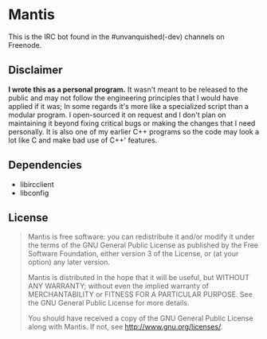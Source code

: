 # Mantis
This is the IRC bot found in the #unvanquished(-dev) channels on Freenode.

## Disclaimer
**I wrote this as a personal program.** It wasn't meant to be released to the public and may not follow the engineering principles that I would have applied if it was; In some regards it's more like a specialized script than a modular program. I open-sourced it on request and I don't plan on maintaining it beyond fixing critical bugs or making the changes that I need personally. It is also one of my earlier C++ programs so the code may look a lot like C and make bad use of C++' features.

## Dependencies
* libircclient
* libconfig

## License
> Mantis is free software: you can redistribute it and/or modify
> it under the terms of the GNU General Public License as published by
> the Free Software Foundation, either version 3 of the License, or
> (at your option) any later version.
>
> Mantis is distributed in the hope that it will be useful,
> but WITHOUT ANY WARRANTY; without even the implied warranty of
> MERCHANTABILITY or FITNESS FOR A PARTICULAR PURPOSE.  See the
> GNU General Public License for more details.
>
> You should have received a copy of the GNU General Public License
> along with Mantis.  If not, see <http://www.gnu.org/licenses/>.
